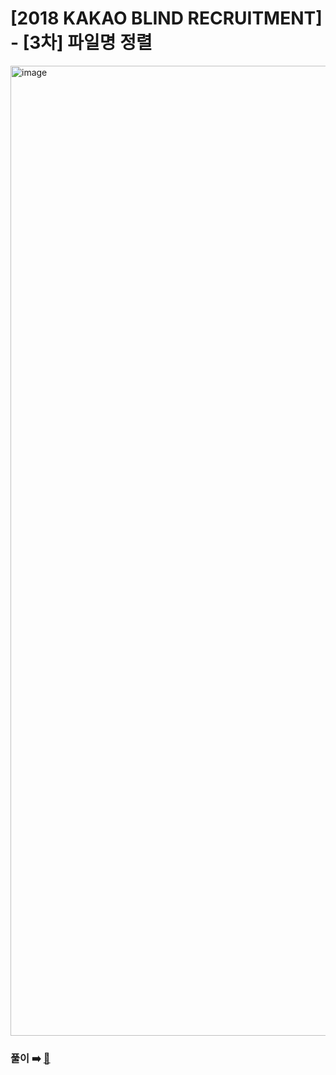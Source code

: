 # [2018 KAKAO BLIND RECRUITMENT] - [3차] 파일명 정렬

<img width="1552" alt="image" src="https://user-images.githubusercontent.com/45463495/173593425-da3e2ffa-daa8-4a9f-8155-f41e48f9fb88.png">

### 풀이 ➡️ [🔗](https://seongho96.tistory.com/79)